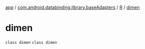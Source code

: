 [app](../../../index.md) / [com.android.databinding.library.baseAdapters](../../index.md) / [R](../index.md) / [dimen](./index.md)

# dimen

`class dimen`
`class dimen`